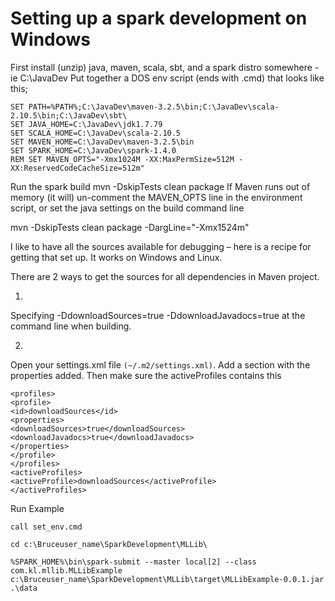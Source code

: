 # Setting up a spark development on Windows 
First install (unzip) java, maven, scala, sbt, and a spark distro somewhere - ie C:\JavaDev
Put together a DOS env script (ends with .cmd) that looks like this;
```
SET PATH=%PATH%;C:\JavaDev\maven-3.2.5\bin;C:\JavaDev\scala-2.10.5\bin;C:\JavaDev\sbt\
SET JAVA_HOME=C:\JavaDev\jdk1.7.79
SET SCALA_HOME=C:\JavaDev\scala-2.10.5
SET MAVEN_HOME=C:\JavaDev\maven-3.2.5\bin
SET SPARK_HOME=C:\JavaDev\spark-1.4.0
REM SET MAVEN_OPTS="-Xmx1024M -XX:MaxPermSize=512M -XX:ReservedCodeCacheSize=512m"
```
Run the spark build
mvn -DskipTests clean package
If Maven runs out of memory (it will) un-comment the MAVEN_OPTS line in the environment script, or set the java settings on the build command line

mvn -DskipTests clean package -DargLine="-Xmx1524m"

I like to have all the sources available for debugging – here is a recipe for getting that set up. It works on Windows and Linux.

There are 2 ways to get the sources for all dependencies in Maven project.

1)
Specifying -DdownloadSources=true -DdownloadJavadocs=true at the command line when building.

2)
Open your settings.xml file ```(~/.m2/settings.xml)```. Add a section with the properties added. Then make sure the activeProfiles contains this

```
<profiles>
<profile>
<id>downloadSources</id>
<properties>
<downloadSources>true</downloadSources>
<downloadJavadocs>true</downloadJavadocs>
</properties>
</profile>
</profiles>
<activeProfiles>
<activeProfile>downloadSources</activeProfile>
</activeProfiles>
```

Run Example

```
call set_env.cmd

cd c:\Bruceuser_name\SparkDevelopment\MLLib\

%SPARK_HOME%\bin\spark-submit --master local[2] --class com.kl.mllib.MLLibExample c:\Bruceuser_name\SparkDevelopment\MLLib\target\MLLibExample-0.0.1.jar .\data

```